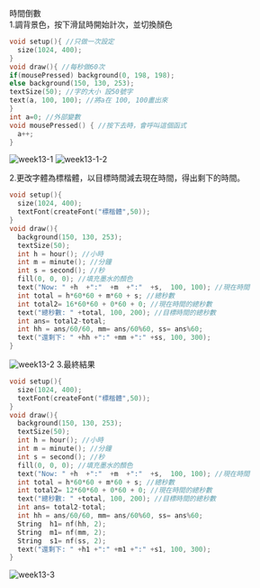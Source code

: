 時間倒數  
1.調背景色，按下滑鼠時開始計次，並切換顏色
```C
void setup(){ //只做一次設定
  size(1024, 400);
}
void draw(){ //每秒做60次
if(mousePressed) background(0, 198, 198);
else background(150, 130, 253);
textSize(50); //字的大小 設50號字
text(a, 100, 100); //將a在 100, 100畫出來
}
int a=0; //外部變數
void mousePressed() { //按下去時，會呼叫這個函式
  a++;
}
```
![week13-1](https://user-images.githubusercontent.com/79676872/119780245-29f6ac80-befc-11eb-87b8-3a196967f63d.png)
![week13-1-2](https://user-images.githubusercontent.com/79676872/119780253-2bc07000-befc-11eb-895e-1543506d45ce.png)

2.更改字體為標楷體，以目標時間減去現在時間，得出剩下的時間。
```C
void setup(){
  size(1024, 400);
  textFont(createFont("標楷體",50));
}
void draw(){
  background(150, 130, 253);
  textSize(50);
  int h = hour(); //小時
  int m = minute(); //分鐘
  int s = second(); //秒
  fill(0, 0, 0); //填充墨水的顏色
  text("Now: " +h  +":"  +m  +":"  +s,  100, 100); //現在時間
  int total = h*60*60 + m*60 + s; //總秒數
  int total2= 16*60*60 + 0*60 + 0; //現在時間的總秒數
  text("總秒數: " +total, 100, 200); //目標時間的總秒數
  int ans= total2-total;
  int hh = ans/60/60, mm= ans/60%60, ss= ans%60;
  text("還剩下: " +hh +":" +mm +":" +ss, 100, 300);
}
```
![week13-2](https://user-images.githubusercontent.com/79676872/119781763-f9177700-befd-11eb-9e6d-1cd8043cece6.png)
3.最終結果
```C
void setup(){
  size(1024, 400);
  textFont(createFont("標楷體",50));
}
void draw(){
  background(150, 130, 253);
  textSize(50);
  int h = hour(); //小時
  int m = minute(); //分鐘
  int s = second(); //秒
  fill(0, 0, 0); //填充墨水的顏色
  text("Now: " +h  +":"  +m  +":"  +s,  100, 100); //現在時間
  int total = h*60*60 + m*60 + s; //總秒數
  int total2= 12*60*60 + 0*60 + 0; //現在時間的總秒數
  text("總秒數: " +total, 100, 200); //目標時間的總秒數
  int ans= total2-total;
  int hh = ans/60/60, mm= ans/60%60, ss= ans%60;
  String  h1= nf(hh, 2);
  String  m1= nf(mm, 2);
  String  s1= nf(ss, 2);
  text("還剩下: " +h1 +":" +m1 +":" +s1, 100, 300);
} 
```
![week13-3](https://user-images.githubusercontent.com/79676872/119914388-8dcbb480-bf92-11eb-8f06-05b3fcf7b37d.png)
